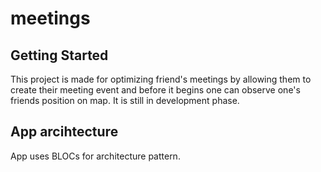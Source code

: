 # meetings

## Getting Started

This project is made for optimizing friend's meetings by allowing them to create their meeting event and before it begins one can observe one's friends position on map. It is still in development phase.

## App arcihtecture

App uses BLOCs for architecture pattern.
